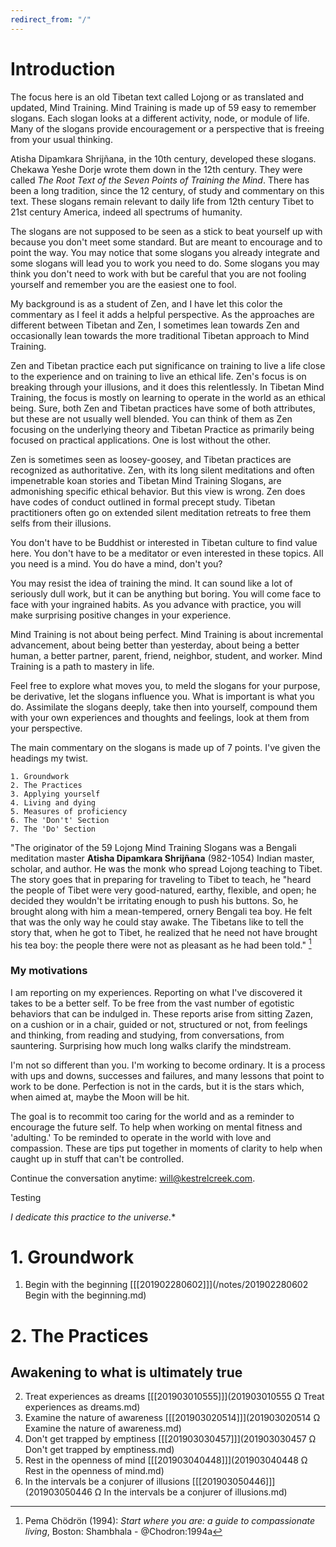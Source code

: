```yaml
---
redirect_from: "/"
---
```


# Introduction

The focus here is an old Tibetan text called Lojong or as translated and updated, Mind Training. Mind Training is made up of 59 easy to remember slogans. Each slogan looks at a different activity, node, or module of life. Many of the slogans provide encouragement or a perspective that is freeing from your usual thinking.

Atisha Dipamkara Shrijñana, in the 10th century, developed these slogans. Chekawa Yeshe Dorje wrote them down in the 12th century. They were called _The Root Text of the Seven Points of Training the Mind_. There has been a long tradition, since the 12 century, of study and commentary on this text. These slogans remain relevant to daily life from 12th century Tibet to 21st century America, indeed all spectrums of humanity.

The slogans are not supposed to be seen as a stick to beat yourself up with because you don't meet some standard. But are meant to encourage and to point the way. You may notice that some slogans you already integrate and some slogans will lead you to work you need to do. Some slogans you may think you don't need to work with but be careful that you are not fooling yourself and remember you are the easiest one to fool.

My background is as a student of Zen, and I have let this color the commentary as I feel it adds a helpful perspective. As the approaches are different between Tibetan and Zen, I sometimes lean towards Zen and occasionally lean towards the more traditional Tibetan approach to Mind Training.

Zen and Tibetan practice each put significance on training to live a life close to the experience and on training to live an ethical life. Zen's focus is on breaking through your illusions, and it does this relentlessly. In Tibetan Mind Training, the focus is mostly on learning to operate in the world as an ethical being. Sure, both Zen and Tibetan practices have some of both attributes, but these are not usually well blended. You can think of them as Zen focusing on the underlying theory and Tibetan Practice as primarily being focused on practical applications. One is lost without the other.

Zen is sometimes seen as loosey-goosey, and Tibetan practices are recognized as authoritative. Zen, with its long silent meditations and often impenetrable koan stories and Tibetan Mind Training Slogans, are admonishing specific ethical behavior. But this view is wrong. Zen does have codes of conduct outlined in formal precept study. Tibetan practitioners often go on extended silent meditation retreats to free them selfs from their illusions.

You don't have to be Buddhist or interested in Tibetan culture to find value here. You don't have to be a meditator or even interested in these topics. All you need is a mind. You do have a mind, don't you?

You may resist the idea of training the mind. It can sound like a lot of seriously dull work, but it can be anything but boring. You will come face to face with your ingrained habits. As you advance with practice, you will make surprising positive changes in your experience.

Mind Training is not about being perfect. Mind Training is about incremental advancement, about being better than yesterday, about being a better human, a better partner, parent, friend, neighbor, student, and worker. Mind Training is a path to mastery in life.

Feel free to explore what moves you, to meld the slogans for your purpose, be derivative, let the slogans influence you. What is important is what you do. Assimilate the slogans deeply, take then into yourself, compound them with your own experiences and thoughts and feelings, look at them from your perspective.

The main commentary on the slogans is made up of 7 points. I've given the headings my twist.

    1. Groundwork  
    2. The Practices  
    3. Applying yourself  
    4. Living and dying   
    5. Measures of proficiency  
    6. The 'Don't' Section  
    7. The 'Do' Section  

"The originator of the 59 Lojong Mind Training Slogans was a Bengali meditation master **Atisha Dipamkara Shrijñana** (982-1054) Indian master, scholar, and author. He was the monk who spread Lojong teaching to Tibet. The story goes that in preparing for traveling to Tibet to teach, he "heard the people of Tibet were very good-natured, earthy, flexible, and open; he decided they wouldn't be irritating enough to push his buttons. So, he brought along with him a mean-tempered, ornery Bengali tea boy. He felt that was the only way he could stay awake. The Tibetans like to tell the story that, when he got to Tibet, he realized that he need not have brought his tea boy: the people there were not as pleasant as he had been told." [^@Chodron:1994a]

### My motivations

I am reporting on my experiences. Reporting on what I've discovered it takes to be a better self. To be free from the vast number of egotistic behaviors that can be indulged in. These reports arise from sitting Zazen, on a cushion or in a chair, guided or not, structured or not, from feelings and thinking, from reading and studying, from conversations, from sauntering. Surprising how much long walks clarify the mindstream.

I'm not so different than you. I'm working to become ordinary. It is a process with ups and downs, successes and failures, and many lessons that point to work to be done. Perfection is not in the cards, but it is the stars which, when aimed at, maybe the Moon will be hit.

The goal is to recommit too caring for the world and as a reminder to encourage the future self. To help when working on mental fitness and 'adulting.' To be reminded to operate in the world with love and compassion. These are tips put together in moments of clarity to help when caught up in stuff that can't be controlled.

Continue the conversation anytime: will@kestrelcreek.com.

Testing

*I dedicate this practice to the universe.**

# 1. Groundwork

1. Begin with the beginning [\[\[201902280602\]\]](/notes/201902280602 Begin with the beginning.md)  

# 2. The Practices

## Awakening to what is ultimately true

2. Treat experiences as dreams [\[\[201903010555\]\]](201903010555  Ω Treat experiences as dreams.md)    
3. Examine the nature of awareness [\[\[201903020514\]\]](201903020514  Ω Examine the nature of awareness.md)  
4. Don't get trapped by emptiness [\[\[201903030457\]\]](201903030457  Ω Don't get trapped by emptiness.md)  
5. Rest in the openness of mind [\[\[201903040448\]\]](201903040448  Ω Rest in the openness of mind.md)  
6. In the intervals be a conjurer of illusions [\[\[201903050446\]\]](201903050446  Ω In the intervals be a conjurer of illusions.md)  

[^@Chodron:1994a]: Pema Chödrön (1994): _Start where you are: a guide to compassionate living_, Boston: Shambhala - @Chodron:1994a
